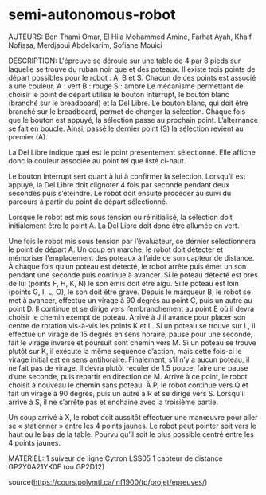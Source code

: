 # semi-autonomous-robot
AUTEURS:
    Ben Thami Omar, El Hila Mohammed Amine, Farhat Ayah, Khaif Nofissa, Merdjaoui Abdelkarim, Sofiane Mouici

DESCRIPTION: 
    L'épreuve se déroule sur une table de 4 par 8 pieds sur laquelle se trouve du ruban noir que et des poteaux.
    Il existe trois points de départ possibles pour le robot : A, B et S. Chacun de ces points est associé à une couleur.
    A : vert
    B : rouge
    S : ambre
    Le mécanisme permettant de choisir le point de départ utilise le bouton Interrupt, le bouton blanc (branché sur le breadboard) 
    et la Del Libre.
    Le bouton blanc, qui doit être branché sur le breadboard, permet de changer la sélection. Chaque fois que le bouton est appuyé, 
    la sélection passe au prochain point. L’alternance se fait en boucle. Ainsi, passé le dernier point (S) la sélection revient au premier (A).

   La Del Libre indique quel est le point présentement sélectionné. Elle affiche donc la couleur associée au point tel que listé ci-haut.

   Le bouton Interrupt sert quant à lui à confirmer la sélection. Lorsqu’il est appuyé, la Del Libre doit clignoter 4 fois par seconde 
    pendant deux secondes puis s’éteindre. Le robot doit ensuite procéder au suivi du parcours à partir du point de départ sélectionné.

   Lorsque le robot est mis sous tension ou réinitialisé, la sélection doit initialement être le point A. La Del Libre doit donc être 
    allumée en vert.

   Une fois le robot mis sous tension par l’évaluateur, ce dernier sélectionnera le point de départ A. Un coup en marche, le robot doit 
    détecter et mémoriser l’emplacement des poteaux à l’aide de son capteur de distance. À chaque fois qu’un poteau est détecté, le robot 
    arrête puis émet un son pendant une seconde puis continue à avancer. Si le poteau détecté est près de lui (points F, H, K, N) le son 
    émis doit être aigu. Si le poteau est loin (points G, I, L, O), le son doit être grave.
    Depuis le marqueur B, le robot se met à avancer, effectue un virage à 90 degrés au point C, puis un autre au point D. Il continue et 
    se dirige vers l’embranchement au point E où il devra choisir le chemin exempt de poteau. Arrivé à J il avance pour placer son centre 
    de rotation vis-à-vis les points K et L. Si un poteau se trouve sur L, il effectue un virage de 15 degrés en sens horaire, pause pour 
    une seconde, fait le virage inverse et poursuit sont chemin vers M. Si un poteau se trouve plutôt sur K, il exécute la même séquence d’action, mais cette fois-ci le virage initial est en sens antihoraire. Finalement, s’il n’y a aucun poteau, il ne fait pas de virage. Il 
    devra plutôt reculer de 1.5 pouce, faire une pause d’une seconde, puis repartir en direction de M. Arrivé à ce point, le robot choisit
    à nouveau le chemin sans poteau. À P, le robot continue vers Q et fait un virage à 90 degrés, puis un autre à R et se dirige vers S. Lorsqu’il arrive à S, il ne s’arrête pas et enchaine avec la troisième partie.

   Un coup arrivé à X, le robot doit aussitôt effectuer une manœuvre pour aller se « stationner » entre les 4 points jaunes. Le robot 
    peut pointer soit vers le haut ou le bas de la table. Pourvu qu’il soit le plus possible centré entre les 4 points jaunes.

MATERIEL: 
    1 suiveur de ligne Cytron LSS05
    1 capteur de distance GP2Y0A21YK0F (ou GP2D12)





source(https://cours.polymtl.ca/inf1900/tp/projet/epreuves/)
